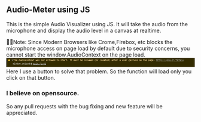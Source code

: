 ## Audio-Meter using JS
This is the simple Audio Visualizer using JS.
It will take the audio from the microphone and display the audio level in a canvas at realtime. 

🔴🔴Note: Since Modern Browsers like Crome,Firebox, etc  blocks the microphone access on page load by
default due to security concerns, you cannot start the window.AudioContext on the page load.
![Error](/images/error.png)
Here I use a button to solve that problem. So the function will load only you click on that button.

### I believe on opensource.
So any pull requests with the bug fixing and new feature will be appreciated.

